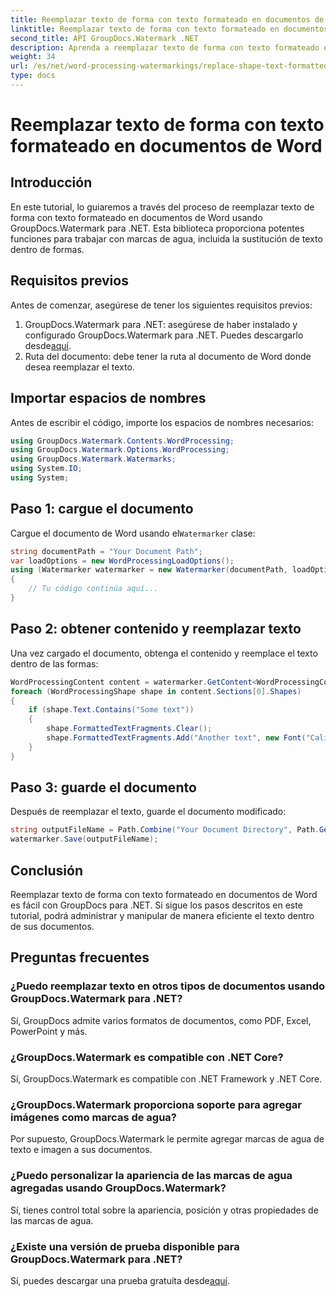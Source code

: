 ```yaml
---
title: Reemplazar texto de forma con texto formateado en documentos de Word
linktitle: Reemplazar texto de forma con texto formateado en documentos de Word
second_title: API GroupDocs.Watermark .NET
description: Aprenda a reemplazar texto de forma con texto formateado en documentos de Word usando GroupDocs.Watermark para .NET. Sus capacidades de edición de documentos sin esfuerzo.
weight: 34
url: /es/net/word-processing-watermarkings/replace-shape-text-formatted-text-word-docs/
type: docs
---
```

# Reemplazar texto de forma con texto formateado en documentos de Word

## Introducción
En este tutorial, lo guiaremos a través del proceso de reemplazar texto de forma con texto formateado en documentos de Word usando GroupDocs.Watermark para .NET. Esta biblioteca proporciona potentes funciones para trabajar con marcas de agua, incluida la sustitución de texto dentro de formas.
## Requisitos previos
Antes de comenzar, asegúrese de tener los siguientes requisitos previos:
1.  GroupDocs.Watermark para .NET: asegúrese de haber instalado y configurado GroupDocs.Watermark para .NET. Puedes descargarlo desde[aquí](https://releases.groupdocs.com/Watermark/net/).
2. Ruta del documento: debe tener la ruta al documento de Word donde desea reemplazar el texto.

## Importar espacios de nombres
Antes de escribir el código, importe los espacios de nombres necesarios:
```csharp
using GroupDocs.Watermark.Contents.WordProcessing;
using GroupDocs.Watermark.Options.WordProcessing;
using GroupDocs.Watermark.Watermarks;
using System.IO;
using System;
```
## Paso 1: cargue el documento
 Cargue el documento de Word usando el`Watermarker` clase:
```csharp
string documentPath = "Your Document Path";
var loadOptions = new WordProcessingLoadOptions();
using (Watermarker watermarker = new Watermarker(documentPath, loadOptions))
{
    // Tu código continúa aquí...
}
```
## Paso 2: obtener contenido y reemplazar texto
Una vez cargado el documento, obtenga el contenido y reemplace el texto dentro de las formas:
```csharp
WordProcessingContent content = watermarker.GetContent<WordProcessingContent>();
foreach (WordProcessingShape shape in content.Sections[0].Shapes)
{
    if (shape.Text.Contains("Some text"))
    {
        shape.FormattedTextFragments.Clear();
        shape.FormattedTextFragments.Add("Another text", new Font("Calibri", 19, FontStyle.Bold), Color.Red, Color.Aqua);
    }
}
```
## Paso 3: guarde el documento
Después de reemplazar el texto, guarde el documento modificado:
```csharp
string outputFileName = Path.Combine("Your Document Directory", Path.GetFileName(documentPath));
watermarker.Save(outputFileName);
```

## Conclusión
Reemplazar texto de forma con texto formateado en documentos de Word es fácil con GroupDocs para .NET. Si sigue los pasos descritos en este tutorial, podrá administrar y manipular de manera eficiente el texto dentro de sus documentos.

## Preguntas frecuentes
### ¿Puedo reemplazar texto en otros tipos de documentos usando GroupDocs.Watermark para .NET?
Sí, GroupDocs admite varios formatos de documentos, como PDF, Excel, PowerPoint y más.
### ¿GroupDocs.Watermark es compatible con .NET Core?
Sí, GroupDocs.Watermark es compatible con .NET Framework y .NET Core.
### ¿GroupDocs.Watermark proporciona soporte para agregar imágenes como marcas de agua?
Por supuesto, GroupDocs.Watermark le permite agregar marcas de agua de texto e imagen a sus documentos.
### ¿Puedo personalizar la apariencia de las marcas de agua agregadas usando GroupDocs.Watermark?
Sí, tienes control total sobre la apariencia, posición y otras propiedades de las marcas de agua.
### ¿Existe una versión de prueba disponible para GroupDocs.Watermark para .NET?
 Sí, puedes descargar una prueba gratuita desde[aquí](https://releases.groupdocs.com/).